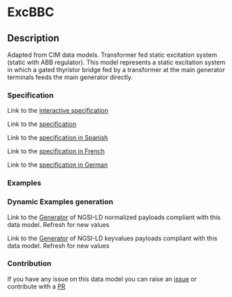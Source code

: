 # ExcBBC

## Description 

Adapted from CIM data models. Transformer fed static excitation system (static with ABB regulator). This model represents a static excitation system in which a gated thyristor bridge fed by a transformer at the main generator terminals feeds the main generator directly.
### Specification

Link to the [interactive specification](https://swagger.lab.fiware.org/?url=https://smart-data-models.github.io/dataModel.EnergyCIM/ExcBBC/swagger.yaml)

Link to the [specification](https://smart-data-models.github.io/dataModel.EnergyCIM/ExcBBC/doc/spec.md)

Link to the [specification in Spanish](https://smart-data-models.github.io/dataModel.EnergyCIM/ExcBBC/doc/spec_ES.md)

Link to the [specification in French](https://smart-data-models.github.io/dataModel.EnergyCIM/ExcBBC/doc/spec_FR.md)

Link to the [specification in German](https://smart-data-models.github.io/dataModel.EnergyCIM/ExcBBC/doc/spec_DE.md)
### Examples
### Dynamic Examples generation

Link to the [Generator](https://smartdatamodels.org/extra/ngsi-ld_generator_v0.92.php?schemaUrl=https://raw.githubusercontent.com/smart-data-models/dataModel.EnergyCIM/master/ExcBBC/schema.json&email=info@smartdatamodels.org) of NGSI-LD normalized payloads compliant with this data model. Refresh for new values

Link to the [Generator](https://smartdatamodels.org/extra/ngsi-ld_generator_keyvalues_v0.92.php?schemaUrl=https://raw.githubusercontent.com/smart-data-models/dataModel.EnergyCIM/master/ExcBBC/schema.json&email=info@smartdatamodels.org) of NGSI-LD keyvalues payloads compliant with this data model. Refresh for new values
### Contribution

 If you have any issue on this data model you can raise an [issue](https://github.com/smart-data-models/dataModel.EnergyCIM/issues)  or contribute with a [PR](https://github.com/smart-data-models/dataModel.EnergyCIM/pulls)